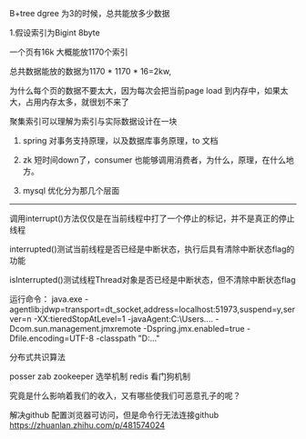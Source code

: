 B+tree dgree 为3的时候，总共能放多少数据

1.假设索引为Bigint 8byte

一个页有16k   大概能放1170个索引

总共数据能放的数据为1170 * 1170 * 16=2kw,

为什么每个页的数据不要太大，因为每次会把当前page load 到内存中，如果太大，占用内存太多，就很划不来了

聚集索引可以理解为索引与实际数据设计在一块



1. spring 对事务支持原理，以及数据库事务原理，to 文档

2. zk 短时间down了，consumer 也能够调用消费者，为什么，原理，在什么地方。

3. mysql 优化分为那几个层面

----

调用interrupt()方法仅仅是在当前线程中打了一个停止的标记，并不是真正的停止线程

interrupted()测试当前线程是否已经是中断状态，执行后具有清除中断状态flag的功能

isInterrupted()测试线程Thread对象是否已经是中断状态，但不清除中断状态flag 


运行命令：
java.exe -agentlib:jdwp=transport=dt_socket,address=localhost:51973,suspend=y,server=n 
-XX:tieredStopAtLevel=1
-javaAgent:C:\Users....
-Dcom.sun.management.jmxremote 
-Dspring.jmx.enabled=true
-Dfile.encoding=UTF-8
-classpath "D:\..."


分布式共识算法

posser
zab
zookeeper 选举机制
redis 看门狗机制

究竟是什么影响着我们的收入，又有哪些使我们可恶意孔子的呢？

解决github 配置浏览器可访问，但是命令行无法连接github
https://zhuanlan.zhihu.com/p/481574024